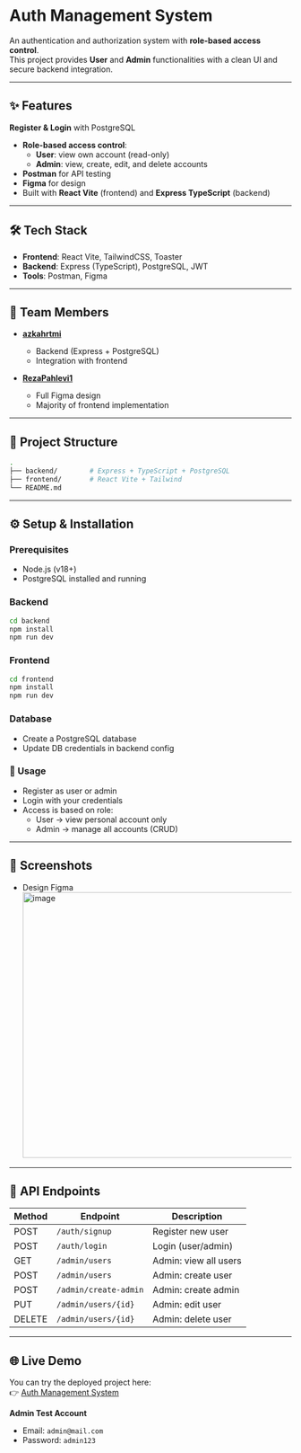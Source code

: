 # Auth Management System

An authentication and authorization system with **role-based access control**.  
This project provides **User** and **Admin** functionalities with a clean UI and secure backend integration.

---

## ✨ Features

**Register & Login** with PostgreSQL

- **Role-based access control**:
  - **User**: view own account (read-only)
  - **Admin**: view, create, edit, and delete accounts
- **Postman** for API testing
- **Figma** for design
- Built with **React Vite** (frontend) and **Express TypeScript** (backend)

---

## 🛠 Tech Stack

- **Frontend**: React Vite, TailwindCSS, Toaster
- **Backend**: Express (TypeScript), PostgreSQL, JWT
- **Tools**: Postman, Figma

---

## 👥 Team Members

- [**azkahrtmi**](https://github.com/azkahrtmi)

  - Backend (Express + PostgreSQL)
  - Integration with frontend

- [**RezaPahlevi1**](https://github.com/RezaPahlevi1)
  - Full Figma design
  - Majority of frontend implementation

---

## 📂 Project Structure

```bash
.
├── backend/        # Express + TypeScript + PostgreSQL
├── frontend/       # React Vite + Tailwind
└── README.md
```

---

## ⚙️ Setup & Installation

### Prerequisites

- Node.js (v18+)
- PostgreSQL installed and running

### Backend

```bash
cd backend
npm install
npm run dev
```

### Frontend

```bash
cd frontend
npm install
npm run dev
```

### Database

- Create a PostgreSQL database
- Update DB credentials in backend config

### 🔑 Usage

- Register as user or admin
- Login with your credentials
- Access is based on role:
  - User → view personal account only
  - Admin → manage all accounts (CRUD)

---
## 📸 Screenshots

- Design Figma
  <img width="810" height="473" alt="image" src="https://github.com/user-attachments/assets/7c042de2-92e9-487d-9c30-95bb0931007a" />



---
## 📡 API Endpoints

| Method | Endpoint              | Description           |
| ------ | --------------------- | --------------------- |
| POST   | `/auth/signup`        | Register new user     |
| POST   | `/auth/login`         | Login (user/admin)    |
| GET    | `/admin/users`        | Admin: view all users |
| POST   | `/admin/users`        | Admin: create user    |
| POST   | `/admin/create-admin` | Admin: create admin   |
| PUT    | `/admin/users/{id}`   | Admin: edit user      |
| DELETE | `/admin/users/{id}`   | Admin: delete user    |

---
## 🌐 Live Demo

You can try the deployed project here:  
👉 [Auth Management System](https://auth-management-system.vercel.app)

**Admin Test Account**

- Email: `admin@mail.com`
- Password: `admin123`
